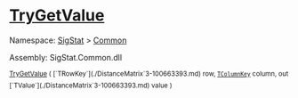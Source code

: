 # [TryGetValue](./DistanceMatrix`3-100663393.md)

Namespace: [SigStat]() > [Common](./../README.md)

Assembly: SigStat.Common.dll

<sub>[TryGetValue](./DistanceMatrix`3-100663393.md) ( [`TRowKey`](./DistanceMatrix`3-100663393.md) row, [`TColumnKey`](./DistanceMatrix`3-100663393.md) column, out [`TValue`](./DistanceMatrix`3-100663393.md) value )</sub>&nbsp;&nbsp;&nbsp;&nbsp;&nbsp;&nbsp;&nbsp;&nbsp;&nbsp;<sub></sub>
